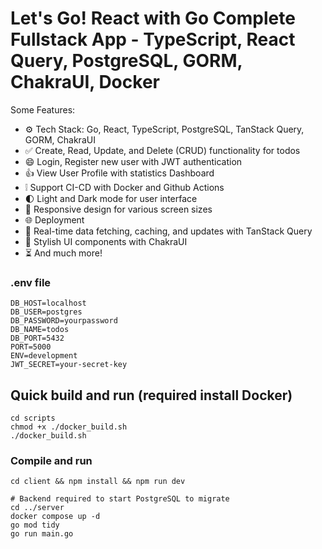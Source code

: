 # Let's Go! React with Go Complete Fullstack App - TypeScript, React Query, PostgreSQL, GORM, ChakraUI, Docker

Some Features:

-   ⚙️ Tech Stack: Go, React, TypeScript, PostgreSQL, TanStack Query, GORM, ChakraUI
-   ✅ Create, Read, Update, and Delete (CRUD) functionality for todos
-   😄 Login, Register new user with JWT authentication
-   👍 View User Profile with statistics Dashboard
-   ❕ Support CI-CD with Docker and Github Actions
-   🌓 Light and Dark mode for user interface
-   📱 Responsive design for various screen sizes
-   🌐 Deployment
-   🔄 Real-time data fetching, caching, and updates with TanStack Query
-   🎨 Stylish UI components with ChakraUI
-   ⏳ And much more!

### .env file

```shell
DB_HOST=localhost
DB_USER=postgres
DB_PASSWORD=yourpassword
DB_NAME=todos
DB_PORT=5432
PORT=5000
ENV=development
JWT_SECRET=your-secret-key
```

## Quick build and run (required install Docker)

```shell
cd scripts
chmod +x ./docker_build.sh
./docker_build.sh
```

### Compile and run

```shell
cd client && npm install && npm run dev

# Backend required to start PostgreSQL to migrate
cd ../server
docker compose up -d
go mod tidy
go run main.go
```
